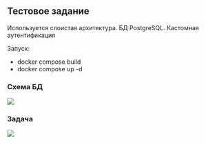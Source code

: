<h2>Тестовое задание</h2>
<p>
  Используется слоистая архитектура. БД PostgreSQL. Кастомная аутентификация
  <p>Запуск:</p>
  <ul>
    <li>docker compose build</li>
    <li>docker compose up -d</li>
  </ul>
</p>
<h3>Схема БД</h3>
<img src="https://s.iimg.su/s/19/K19RCcSywimW6uTZhaOwW6VBuZUIqX06l99ut7sr.png"/>
<h3>Задача</h3>
<img src="https://s.iimg.su/s/19/VgzsznP8L6xHOL1MbPedVgFi5JrPBiyPfiO3yLa1.png"/>
